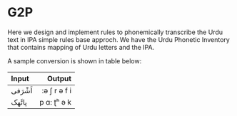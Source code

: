 # G2P
Here we design and implement rules to phonemically transcribe the Urdu text in IPA simple rules base approch. We have the Urdu Phonetic Inventory that contains mapping of Urdu letters and the IPA.

A sample conversion is shown in table below:

| Input | Output |
|:-----|------:|
| اَشْرَفی| :ə ʃ r ə f i|
پاٹَھک | p ɑ: ʈʰ ə k |